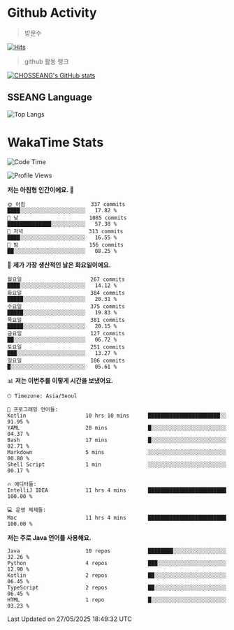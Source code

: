 <!--
**CHOSSEANG/CHOSSEANG** is a ✨ _special_ ✨ repository because its `README.md` (this file) appears on your GitHub profile.

Here are some ideas to get you started:

- 🔭 I’m currently working on ...
- 🌱 I’m currently learning ...
- 👯 I’m looking to collaborate on ...
- 🤔 I’m looking for help with ...
- 💬 Ask me about ...
- 📫 How to reach me: ...
- 😄 Pronouns: ...
- ⚡ Fun fact: ...
-->

# Github Activity
> 방문수

[![Hits](https://hits.seeyoufarm.com/api/count/incr/badge.svg?url=https%3A%2F%2Fgithub.com%2FCHOSSEANG&count_bg=%238AED3E&title_bg=%23495358&icon=electron.svg&icon_color=%23E7E7E7&title=CHOSSEANG&edge_flat=false)](https://hits.seeyoufarm.com)
> github 활동 랭크

[![CHOSSEANG's GitHub stats](https://github-readme-stats.vercel.app/api?username=CHOSSEANG)](https://github.com/CHOSSEANG/github-readme-stats)

## SSEANG Language
![Top Langs](https://github-readme-stats.vercel.app/api/top-langs/?username=CHOSSEANG&layout=compact)

# WakaTime Stats

<!--START_SECTION:waka-->
![Code Time](http://img.shields.io/badge/Code%20Time-561%20hrs%2011%20mins-blue)

![Profile Views](http://img.shields.io/badge/Profile%20Views-0-blue)

**저는 아침형 인간이에요. 🐤** 

```text
🌞 아침                     337 commits         ████░░░░░░░░░░░░░░░░░░░░░   17.82 % 
🌆 낮　                     1085 commits        ██████████████░░░░░░░░░░░   57.38 % 
🌃 저녁                     313 commits         ████░░░░░░░░░░░░░░░░░░░░░   16.55 % 
🌙 밤　                     156 commits         ██░░░░░░░░░░░░░░░░░░░░░░░   08.25 % 
```
📅 **제가 가장 생산적인 날은 화요일이에요.** 

```text
월요일                      267 commits         ████░░░░░░░░░░░░░░░░░░░░░   14.12 % 
화요일                      384 commits         █████░░░░░░░░░░░░░░░░░░░░   20.31 % 
수요일                      375 commits         █████░░░░░░░░░░░░░░░░░░░░   19.83 % 
목요일                      381 commits         █████░░░░░░░░░░░░░░░░░░░░   20.15 % 
금요일                      127 commits         ██░░░░░░░░░░░░░░░░░░░░░░░   06.72 % 
토요일                      251 commits         ███░░░░░░░░░░░░░░░░░░░░░░   13.27 % 
일요일                      106 commits         █░░░░░░░░░░░░░░░░░░░░░░░░   05.61 % 
```


📊 **저는 이번주를 이렇게 시간을 보냈어요.** 

```text
🕑︎ Timezone: Asia/Seoul

💬 프로그래밍 언어들: 
Kotlin                   10 hrs 10 mins      ███████████████████████░░   91.95 % 
YAML                     28 mins             █░░░░░░░░░░░░░░░░░░░░░░░░   04.37 % 
Bash                     17 mins             █░░░░░░░░░░░░░░░░░░░░░░░░   02.71 % 
Markdown                 5 mins              ░░░░░░░░░░░░░░░░░░░░░░░░░   00.80 % 
Shell Script             1 min               ░░░░░░░░░░░░░░░░░░░░░░░░░   00.17 % 

🔥 에디터들: 
IntelliJ IDEA            11 hrs 4 mins       █████████████████████████   100.00 % 

💻 운영 체제들: 
Mac                      11 hrs 4 mins       █████████████████████████   100.00 % 
```

**저는 주로 Java 언어를 사용해요.** 

```text
Java                     10 repos            ████████░░░░░░░░░░░░░░░░░   32.26 % 
Python                   4 repos             ███░░░░░░░░░░░░░░░░░░░░░░   12.90 % 
Kotlin                   2 repos             ██░░░░░░░░░░░░░░░░░░░░░░░   06.45 % 
TypeScript               2 repos             ██░░░░░░░░░░░░░░░░░░░░░░░   06.45 % 
HTML                     1 repo              █░░░░░░░░░░░░░░░░░░░░░░░░   03.23 % 
```




 Last Updated on 27/05/2025 18:49:32 UTC
<!--END_SECTION:waka-->
